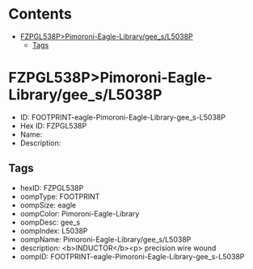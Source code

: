 



Contents
========

* [FZPGL538P>Pimoroni-Eagle-Library/gee_s/L5038P](#fzpgl538ppimoroni-eagle-librarygee_sl5038p)
	* [Tags](#tags)

# FZPGL538P>Pimoroni-Eagle-Library/gee_s/L5038P

- ID: FOOTPRINT-eagle-Pimoroni-Eagle-Library-gee_s-L5038P
- Hex ID: FZPGL538P
- Name: 
- Description: 

## Tags

- hexID: FZPGL538P
- oompType: FOOTPRINT
- oompSize: eagle
- oompColor: Pimoroni-Eagle-Library
- oompDesc: gee_s
- oompIndex: L5038P
- oompName: Pimoroni-Eagle-Library/gee_s/L5038P
- description: &lt;b&gt;INDUCTOR&lt;/b&gt;&lt;p&gt;
precision wire wound
- oompID: FOOTPRINT-eagle-Pimoroni-Eagle-Library-gee_s-L5038P
